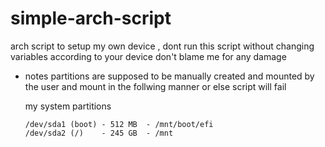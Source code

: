 # simple-arch-script
arch script to setup my own device , dont run this script without changing variables according to your device don't blame me for any damage

- notes
    partitions are supposed to be manually created and mounted by the user and mount in the follwing manner or else script will fail
    
    
    my system partitions
    
      /dev/sda1 (boot) - 512 MB  - /mnt/boot/efi
      /dev/sda2 (/)    - 245 GB  - /mnt


